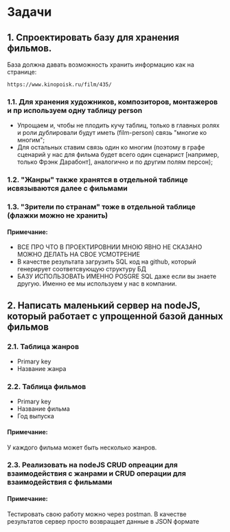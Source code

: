 # Задачи
## 1. Спроектировать базу для хранения фильмов.
База должна давать возможность хранить информацию как на странице:
```
https://www.kinopoisk.ru/film/435/
```
### 1.1. Для хранения художников, композиторов, монтажеров и пр используем одну таблицу person
* Упрощаем и, чтобы не плодить кучу таблиц, только в главных ролях и роли дублировали будут иметь (film-person) связь "многие ко многим";
* Для остальных ставим связь один ко многим (поэтому в графе сценарий у нас для фильма будет всего один сценарист [например, только Фрэнк Дарабонт], аналогично и по другим полям персон);
### 1.2. "Жанры" также хранятся в отдельной таблице исвязываются далее с фильмами
### 1.3. "Зрители по странам" тоже в отдельной таблице (флажки можно не хранить)
#### Примечание:
* ВСЕ ПРО ЧТО В ПРОЕКТИРОВНИИ МНОЮ ЯВНО НЕ СКАЗАНО МОЖНО ДЕЛАТЬ НА СВОЕ УСМОТРЕНИЕ
* В качестве результата загрузить SQL код на github, который генерирует соответсвующую структуру БД
* БАЗУ ИСПОЛЬЗОВАТЬ ИМЕННО POSGRE SQL даже если вы знаете другую. Именно ее мы используем у нас в компании.


## 2. Написать маленький сервер на nodeJS, который работает с упрощенной базой данных фильмов
### 2.1. Таблица жанров
* Primary key
* Название жанра
### 2.2. Таблица фильмов
* Primary key
* Название фильма
* Год выпуска
#### Примечание:
У каждого фильма может быть несколько жанров.

### 2.3. Реализовать на nodeJS CRUD опреации для взаимодействия с жанрами и CRUD операции для взаимодействия с фильмами
#### Примечание:
Тестировать свою работу можно через postman. В качестве результатов сервер просто возвращает данные в JSON формате
